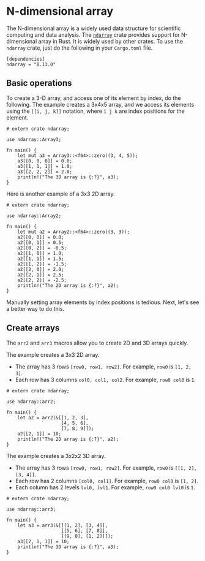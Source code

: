 # N-dimensional array

The N-dimensional array is a widely used data structure for scientific 
computing and data analysis. The [`ndarray`](https://crates.io/crates/ndarray) crate provides support for
N-dimensional array in Rust. It is widely used by other crates.
To use the `ndarray` crate, just do the following in your `Cargo.toml` file.

```
[dependencies]
ndarray = "0.13.0"
```

## Basic operations

To create a 3-D array, and access one of its element by index, do the following.
The example creates a 3x4x5 array, and we access its elements using the 
`[[i, j, k]]` notation, where `i j k` are index positions for the element.

```rust,editable
# extern crate ndarray;

use ndarray::Array3;

fn main() {
    let mut a3 = Array3::<f64>::zero((3, 4, 5));
    a3[[0, 0, 0]] = 0.0;
    a3[[1, 1, 1]] = 1.0;
    a3[[2, 2, 2]] = 2.0;
    println!("The 3D array is {:?}", a3);
}
```

Here is another example of a 3x3 2D array.

```rust,editable
# extern crate ndarray;

use ndarray::Array2;

fn main() {
    let mut a2 = Array2::<f64>::zero((3, 3));
    a2[[0, 0]] = 0.0;
    a2[[0, 1]] = 0.5;
    a2[[0, 2]] = -0.5;
    a2[[1, 0]] = 1.0;
    a2[[1, 1]] = 1.5;
    a2[[1, 2]] = -1.5;
    a2[[2, 0]] = 2.0;
    a2[[2, 1]] = 2.5;
    a2[[2, 2]] = -2.5;
    println!("The 2D array is {:?}", a2);
}
```

Manually setting array elements by index positions is tedious. Next, let's see a better way to do this.

## Create arrays

The `arr2` and `arr3` macros allow you to create 2D and 3D arrays quickly.

The example creates a 3x3 2D array.

- The array has 3 rows `[row0, row1, row2]`. For example, `row0` is `[1, 2, 3]`.
- Each row has 3 columns `col0, col1, col2`. For example, `row0 col0` is `1`.

```rust,editable
# extern crate ndarray;

use ndarray::arr2;

fn main() {
    let a2 = arr2(&[[1, 2, 3],
                    [4, 5, 6],
                    [7, 8, 9]]);
    a2[[2, 1]] = 10;
    println!("The 2D array is {:?}", a2);
}
```

The example creates a 3x2x2 3D array. 

- The array has 3 rows `[row0, row1, row2]`. For example, `row0` is `[[1, 2], [3, 4]]`.
- Each row has 2 columns `[col0, col1]`. For example, `row0 col0` is `[1, 2]`.
- Each column has 2 levels `lvl0, lvl1`. For example, `row0 col0 lvl0` is `1`. 

```rust,editable
# extern crate ndarray;

use ndarray::arr3;

fn main() {
    let a3 = arr3(&[[[1, 2], [3, 4]],
                    [[5, 6], [7, 8]],
                    [[9, 0], [1, 2]]]);
    a3[[2, 1, 1]] = 10;
    println!("The 3D array is {:?}", a3);
}
```

